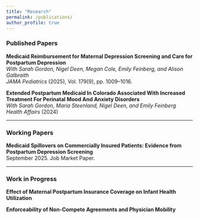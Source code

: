 ```yaml
---
title: "Research"
permalink: /publications/
author_profile: true
---
```


### Published Papers

**Medicaid Reimbursement for Maternal Depression Screening and Care for Postpartum Depression**  
*With Sarah Gordon, Nigel Deen, Megan Cole, Emily Feinberg, and Alison Galbraith*  
*JAMA Pediatrics* (2025), Vol. 179(9), pp. 1009–1016.

**Extended Postpartum Medicaid In Colorado Associated With Increased Treatment For Perinatal Mood And Anxiety Disorders**  
*With Sarah Gordon, Maria Steenland, Nigel Deen, and Emily Feinberg*  
*Health Affairs* (2024)

---

### Working Papers

**Medicaid Spillovers on Commercially Insured Patients: Evidence from Postpartum Depression Screening**  
September 2025. Job Market Paper.

---

### Work in Progress

**Effect of Maternal Postpartum Insurance Coverage on Infant Health Utilization**

**Enforceability of Non-Compete Agreements and Physician Mobility**
